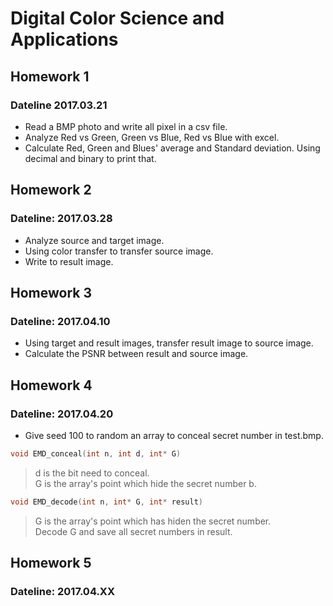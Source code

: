 # Digital Color Science and Applications

## Homework 1 
### Dateline 2017.03.21
* Read a BMP photo and write all pixel in a csv file.
* Analyze Red vs Green, Green vs Blue, Red vs Blue with excel.
* Calculate Red, Green and Blues' average and Standard deviation. Using decimal and binary to print that.

## Homework 2 
### Dateline: 2017.03.28
* Analyze source and target image.
* Using color transfer to transfer source image.
* Write to result image.

## Homework 3
### Dateline: 2017.04.10
* Using target and result images, transfer result image to source image.
* Calculate the PSNR between result and source image.

## Homework 4
### Dateline: 2017.04.20
* Give seed 100 to random an array to conceal secret number in test.bmp.

```c++
void EMD_conceal(int n, int d, int* G)
```
> d is the bit need to conceal.<br />
> G is the array's point which hide the secret number b.

```c++
void EMD_decode(int n, int* G, int* result)
```
> G is the array's point which has hiden the secret number.<br />
> Decode G and save all secret numbers in result.

## Homework 5
### Dateline: 2017.04.XX
